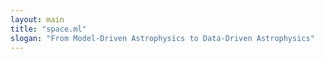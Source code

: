 ```yaml
---
layout: main
title: "space.ml"
slogan: "From Model-Driven Astrophysics to Data-Driven Astrophysics"
---
```

